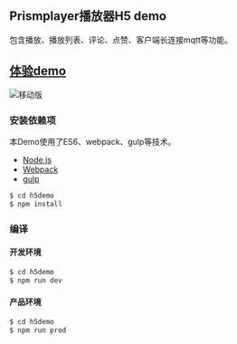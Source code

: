 ## Prismplayer播放器H5 demo

包含播放、播放列表、评论、点赞、客户端长连接mqtt等功能。

## [体验demo](https://player.alicdn.com/prismplayer/)

![移动版](https://player.alicdn.com/prismplayer/img/h5demo1.png)  

### 安装依赖项

本Demo使用了ES6、webpack、gulp等技术。

 - [Node.js](https://nodejs.org/en/)
 - [Webpack](http://webpack.github.io) 
 - [gulp](https://gulpjs.com)

```sh
$ cd h5demo
$ npm install
```

### 编译

#### 开发环境

```sh
$ cd h5demo
$ npm run dev
```

#### 产品环境

```sh
$ cd h5demo
$ npm run prod
```

